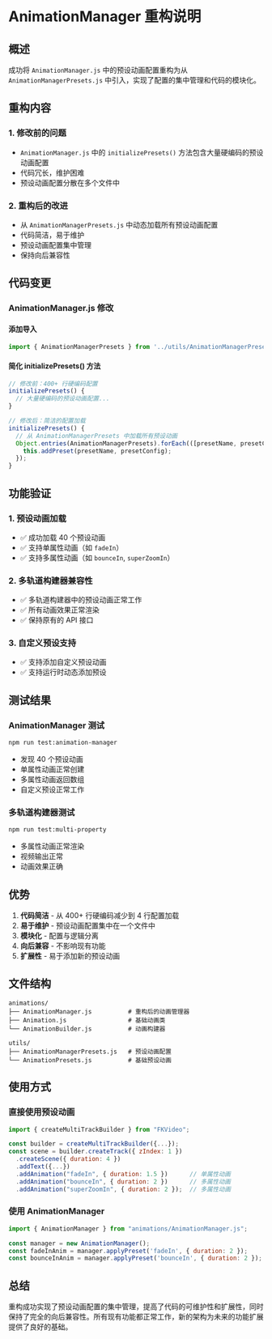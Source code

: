 # AnimationManager 重构说明

## 概述

成功将 `AnimationManager.js` 中的预设动画配置重构为从 `AnimationManagerPresets.js` 中引入，实现了配置的集中管理和代码的模块化。

## 重构内容

### 1. 修改前的问题
- `AnimationManager.js` 中的 `initializePresets()` 方法包含大量硬编码的预设动画配置
- 代码冗长，维护困难
- 预设动画配置分散在多个文件中

### 2. 重构后的改进
- 从 `AnimationManagerPresets.js` 中动态加载所有预设动画配置
- 代码简洁，易于维护
- 预设动画配置集中管理
- 保持向后兼容性

## 代码变更

### AnimationManager.js 修改

#### 添加导入
```javascript
import { AnimationManagerPresets } from '../utils/AnimationManagerPresets.js';
```

#### 简化 initializePresets() 方法
```javascript
// 修改前：400+ 行硬编码配置
initializePresets() {
  // 大量硬编码的预设动画配置...
}

// 修改后：简洁的配置加载
initializePresets() {
  // 从 AnimationManagerPresets 中加载所有预设动画
  Object.entries(AnimationManagerPresets).forEach(([presetName, presetConfig]) => {
    this.addPreset(presetName, presetConfig);
  });
}
```

## 功能验证

### 1. 预设动画加载
- ✅ 成功加载 40 个预设动画
- ✅ 支持单属性动画（如 `fadeIn`）
- ✅ 支持多属性动画（如 `bounceIn`, `superZoomIn`）

### 2. 多轨道构建器兼容性
- ✅ 多轨道构建器中的预设动画正常工作
- ✅ 所有动画效果正常渲染
- ✅ 保持原有的 API 接口

### 3. 自定义预设支持
- ✅ 支持添加自定义预设动画
- ✅ 支持运行时动态添加预设

## 测试结果

### AnimationManager 测试
```bash
npm run test:animation-manager
```
- 发现 40 个预设动画
- 单属性动画正常创建
- 多属性动画返回数组
- 自定义预设正常工作

### 多轨道构建器测试
```bash
npm run test:multi-property
```
- 多属性动画正常渲染
- 视频输出正常
- 动画效果正确

## 优势

1. **代码简洁** - 从 400+ 行硬编码减少到 4 行配置加载
2. **易于维护** - 预设动画配置集中在一个文件中
3. **模块化** - 配置与逻辑分离
4. **向后兼容** - 不影响现有功能
5. **扩展性** - 易于添加新的预设动画

## 文件结构

```
animations/
├── AnimationManager.js          # 重构后的动画管理器
├── Animation.js                 # 基础动画类
└── AnimationBuilder.js          # 动画构建器

utils/
├── AnimationManagerPresets.js   # 预设动画配置
└── AnimationPresets.js          # 基础预设动画
```

## 使用方式

### 直接使用预设动画
```javascript
import { createMultiTrackBuilder } from "FKVideo";

const builder = createMultiTrackBuilder({...});
const scene = builder.createTrack({ zIndex: 1 })
  .createScene({ duration: 4 })
  .addText({...})
  .addAnimation("fadeIn", { duration: 1.5 })      // 单属性动画
  .addAnimation("bounceIn", { duration: 2 })      // 多属性动画
  .addAnimation("superZoomIn", { duration: 2 });  // 多属性动画
```

### 使用 AnimationManager
```javascript
import { AnimationManager } from "animations/AnimationManager.js";

const manager = new AnimationManager();
const fadeInAnim = manager.applyPreset('fadeIn', { duration: 2 });
const bounceInAnim = manager.applyPreset('bounceIn', { duration: 2 });
```

## 总结

重构成功实现了预设动画配置的集中管理，提高了代码的可维护性和扩展性，同时保持了完全的向后兼容性。所有现有功能都正常工作，新的架构为未来的功能扩展提供了良好的基础。
